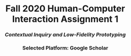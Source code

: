 # <div align="center"> Fall 2020 Human-Computer Interaction Assignment 1 </div>
### <div align="center"> ***Contextual Inquiry and Low-Fidelity Prototyping*** </div>

###  <div align="center"> Selected Platform: Google Scholar </div>
